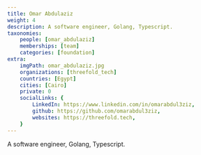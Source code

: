 ```yaml
---
title: Omar Abdulaziz
weight: 4
description: A software engineer, Golang, Typescript.
taxonomies:
    people: [omar_abdulaziz]
    memberships: [team]
    categories: [foundation]
extra:
    imgPath: omar_abdulaziz.jpg
    organizations: [threefold_tech]
    countries: [Egypt]
    cities: [Cairo]
    private: 0
    socialLinks: {
        LinkedIn: https://www.linkedin.com/in/omarabdul3ziz,
        github: https://github.com/omarabdul3ziz,
        websites: https://threefold.tech,
    }
---
```


A software engineer, Golang, Typescript. 
